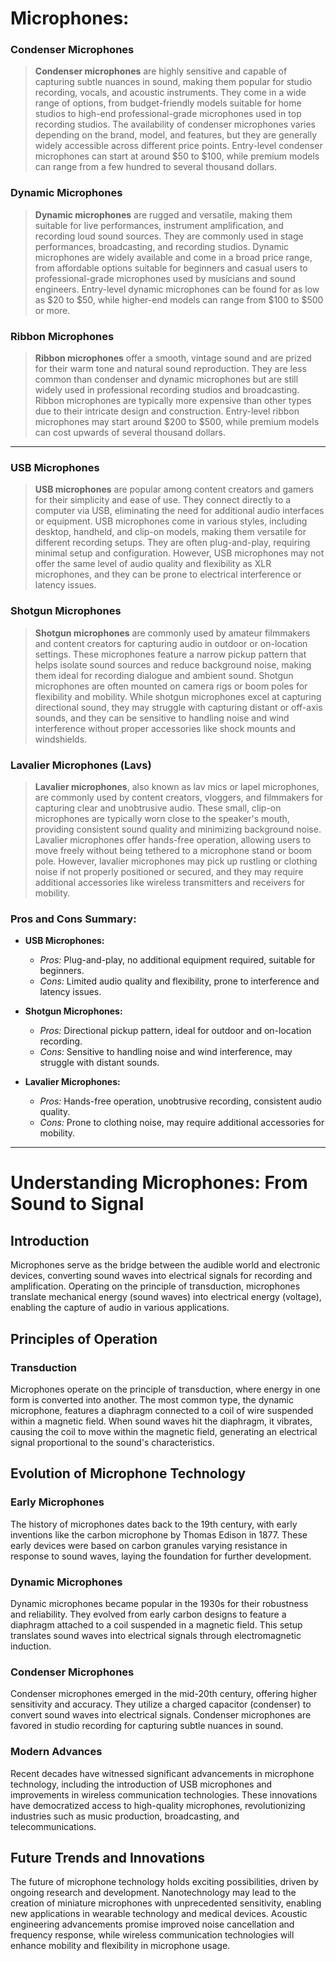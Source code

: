 # Microphones:

### Condenser Microphones
> **Condenser microphones** are highly sensitive and capable of capturing subtle nuances in sound, making them popular for studio recording, vocals, and acoustic instruments. They come in a wide range of options, from budget-friendly models suitable for home studios to high-end professional-grade microphones used in top recording studios. The availability of condenser microphones varies depending on the brand, model, and features, but they are generally widely accessible across different price points. Entry-level condenser microphones can start at around $50 to $100, while premium models can range from a few hundred to several thousand dollars.

### Dynamic Microphones
> **Dynamic microphones** are rugged and versatile, making them suitable for live performances, instrument amplification, and recording loud sound sources. They are commonly used in stage performances, broadcasting, and recording studios. Dynamic microphones are widely available and come in a broad price range, from affordable options suitable for beginners and casual users to professional-grade microphones used by musicians and sound engineers. Entry-level dynamic microphones can be found for as low as $20 to $50, while higher-end models can range from $100 to $500 or more.

### Ribbon Microphones
> **Ribbon microphones** offer a smooth, vintage sound and are prized for their warm tone and natural sound reproduction. They are less common than condenser and dynamic microphones but are still widely used in professional recording studios and broadcasting. Ribbon microphones are typically more expensive than other types due to their intricate design and construction. Entry-level ribbon microphones may start around $200 to $500, while premium models can cost upwards of several thousand dollars.

** ** 

### USB Microphones
> **USB microphones** are popular among content creators and gamers for their simplicity and ease of use. They connect directly to a computer via USB, eliminating the need for additional audio interfaces or equipment. USB microphones come in various styles, including desktop, handheld, and clip-on models, making them versatile for different recording setups. They are often plug-and-play, requiring minimal setup and configuration. However, USB microphones may not offer the same level of audio quality and flexibility as XLR microphones, and they can be prone to electrical interference or latency issues.

### Shotgun Microphones
> **Shotgun microphones** are commonly used by amateur filmmakers and content creators for capturing audio in outdoor or on-location settings. These microphones feature a narrow pickup pattern that helps isolate sound sources and reduce background noise, making them ideal for recording dialogue and ambient sound. Shotgun microphones are often mounted on camera rigs or boom poles for flexibility and mobility. While shotgun microphones excel at capturing directional sound, they may struggle with capturing distant or off-axis sounds, and they can be sensitive to handling noise and wind interference without proper accessories like shock mounts and windshields.

### Lavalier Microphones (Lavs)
> **Lavalier microphones**, also known as lav mics or lapel microphones, are commonly used by content creators, vloggers, and filmmakers for capturing clear and unobtrusive audio. These small, clip-on microphones are typically worn close to the speaker's mouth, providing consistent sound quality and minimizing background noise. Lavalier microphones offer hands-free operation, allowing users to move freely without being tethered to a microphone stand or boom pole. However, lavalier microphones may pick up rustling or clothing noise if not properly positioned or secured, and they may require additional accessories like wireless transmitters and receivers for mobility.

### Pros and Cons Summary:

- **USB Microphones:**
  - *Pros:* Plug-and-play, no additional equipment required, suitable for beginners.
  - *Cons:* Limited audio quality and flexibility, prone to interference and latency issues.

- **Shotgun Microphones:**
  - *Pros:* Directional pickup pattern, ideal for outdoor and on-location recording.
  - *Cons:* Sensitive to handling noise and wind interference, may struggle with distant sounds.

- **Lavalier Microphones:**
  - *Pros:* Hands-free operation, unobtrusive recording, consistent audio quality.
  - *Cons:* Prone to clothing noise, may require additional accessories for mobility.

** **

# Understanding Microphones: From Sound to Signal

## Introduction
Microphones serve as the bridge between the audible world and electronic devices, converting sound waves into electrical signals for recording and amplification. Operating on the principle of transduction, microphones translate mechanical energy (sound waves) into electrical energy (voltage), enabling the capture of audio in various applications.

## Principles of Operation
### Transduction
Microphones operate on the principle of transduction, where energy in one form is converted into another. The most common type, the dynamic microphone, features a diaphragm connected to a coil of wire suspended within a magnetic field. When sound waves hit the diaphragm, it vibrates, causing the coil to move within the magnetic field, generating an electrical signal proportional to the sound's characteristics.

## Evolution of Microphone Technology
### Early Microphones
The history of microphones dates back to the 19th century, with early inventions like the carbon microphone by Thomas Edison in 1877. These early devices were based on carbon granules varying resistance in response to sound waves, laying the foundation for further development.

### Dynamic Microphones
Dynamic microphones became popular in the 1930s for their robustness and reliability. They evolved from early carbon designs to feature a diaphragm attached to a coil suspended in a magnetic field. This setup translates sound waves into electrical signals through electromagnetic induction.

### Condenser Microphones
Condenser microphones emerged in the mid-20th century, offering higher sensitivity and accuracy. They utilize a charged capacitor (condenser) to convert sound waves into electrical signals. Condenser microphones are favored in studio recording for capturing subtle nuances in sound.

### Modern Advances
Recent decades have witnessed significant advancements in microphone technology, including the introduction of USB microphones and improvements in wireless communication technologies. These innovations have democratized access to high-quality microphones, revolutionizing industries such as music production, broadcasting, and telecommunications.

## Future Trends and Innovations
The future of microphone technology holds exciting possibilities, driven by ongoing research and development. Nanotechnology may lead to the creation of miniature microphones with unprecedented sensitivity, enabling new applications in wearable technology and medical devices. Acoustic engineering advancements promise improved noise cancellation and frequency response, while wireless communication technologies will enhance mobility and flexibility in microphone usage.
